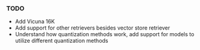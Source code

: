 <h3> TODO </h3>
<ul>
  <li> Add Vicuna 16K </li>
  <li> Add support for other retrievers besides vector store retriever </li>
  <li> Understand how quantization methods work, add support for models to utilize different quantization methods </li>
</ul>
